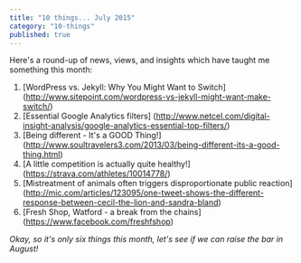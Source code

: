 ```yaml
---
title: "10 things... July 2015"
category: "10-things"
published: true
---
```


Here's a round-up of news, views, and insights which have taught me something this month:

  1. [WordPress vs. Jekyll: Why You Might Want to Switch] (http://www.sitepoint.com/wordpress-vs-jekyll-might-want-make-switch/)
  2. [Essential Google Analytics filters] (http://www.netcel.com/digital-insight-analysis/google-analytics-essential-top-filters/)
  3. [Being different - It's a GOOD Thing!] (http://www.soultravelers3.com/2013/03/being-different-its-a-good-thing.html)
  4. [A little competition is actually quite healthy!] (https://strava.com/athletes/10014778/)
  5. [Mistreatment of animals often triggers disproportionate public reaction] (http://mic.com/articles/123095/one-tweet-shows-the-different-response-between-cecil-the-lion-and-sandra-bland)
  6. [Fresh Shop, Watford - a break from the chains] (https://www.facebook.com/freshfshop)

_Okay, so it's only six things this month, let's see if we can raise the bar in August!_
